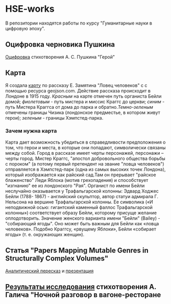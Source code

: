 # HSE-works
В репозитории находятся работы по курсу "Гуманитарные науки в цифровую эпоху".
## Оцифровка черновика Пушкина
[Оцифровка](https://github.com/Maria-AL/HSE-works/blob/master/Автограф%20стихотворения_Герой.xml) стихотворения А. С. Пушкина "Герой"
## Карта
Я создала [карту](https://github.com/Maria-AL/HSE-works/blob/master/map-2.geojson) по рассказу Е. Замятина "Ловец человеков" c с помощью ресурса geojson.com. Действие рассказа происходит в Лондоне в 1915 году. *Красным* на карте отмечен путь органиста Бейли домой; *фиолетовым* - путь мистера и миссис Краггс до церкви; *синим* - путь Мистера Краггса от дома до парка и обратно.*Темно-зеленым* отмечены границы Чизика (лондонское предместье, в котором живут герои); *зеленым* - границы Хэмпстед-парка. 
### Зачем нужна карта
Карта дает возможность убедиться в справедливости предположения о том, что герои и места, в которые они попадают, символически связаны между собой. Город в рассказе имеет черты персонажей, персонажи – черты город. Мистер Краггс, "апостол добровольного общества борьбы с пороком" (а потому первый претендент на звание "ловца человеков") отправляется в Хэмпстед-парк (одна из самых высоких точек Лондона), который изображается как райский сад.Там он прерывает "райское блаженство" Леди Яблока (мотив грехопадения) и способствует "изгнанию" ее из лондонского "Рая". Органист по имени Бейли неслучайно оказывается у Трафальгарской колонны: Эдвард Ходжес Бейли (1788- 1867) - английский скульптор, автор статуи адмирала Г. Нельсона на вершине Трафальгарской колонны. Ее символика («И неподвижной осью: гигантский каменный фаллос Трафальгарской колонны») соответствует образу Бейли, которому присуще желание оплодотворить. Значение женского варианта имени "Бейли" (Bailey) - "собирающий  ягоды". Оно может быть важным для Бейли как  «ловца человеков». Подобно Краггсу, «рвущему Яблоки», Бейли «собирает ягоды» (т. е. окружающих женщин).
## Статья "Papers Mapping Mutable Genres in Structurally Complex Volumes" 
[Аналитический пересказ](https://github.com/Maria-AL/HSE-works/blob/master/Papers%20Mapping%20Mutable%20Genres%20in%20Structurally%20Complex%20Volumes_пересказ.pdf) и [презентация](https://github.com/Maria-AL/HSE-works/blob/master/Papers%20Mapping%20Mutable%20Genres%20in%20Structurally%20Complex%20Volumes.pptx)
## [Результаты исследования](https://github.com/Maria-AL/HSE-works/blob/master/Образность%20стихотворения%20А.%20Галича%20«Ночной%20разговор%20в%20вагоне-ресторане»%20(1969)) стихотворения А. Галича "Ночной разговор в вагоне-ресторане
